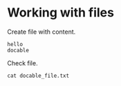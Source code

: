 
# Working with files

Create file with content.

```bash|{type:'file',path:'docable_file.txt'}
hello 
docable
```

Check file.

```bash|{type:'command'}
cat docable_file.txt
```